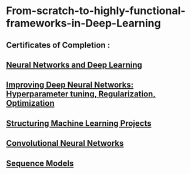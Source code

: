 # From-scratch-to-highly-functional-frameworks-in-Deep-Learning
## Certificates of Completion :

## [Neural Networks and Deep Learning](https://coursera.org/share/e06632283111ec78272e21bc57b22dc5)

## [Improving Deep Neural Networks: Hyperparameter tuning, Regularization, Optimization](https://coursera.org/share/b2b7417eadc3f2948f50a9d99c9989a5)

## [Structuring Machine Learning Projects](https://coursera.org/share/0da2e86e980d1921a57e4eebd3f775a4)

## [Convolutional Neural Networks](https://coursera.org/share/ed758152c522eb6d7249d77d2965112f)

## [Sequence Models](https://coursera.org/share/491efb358bbdbbff972199f3ffb7ae0a)
